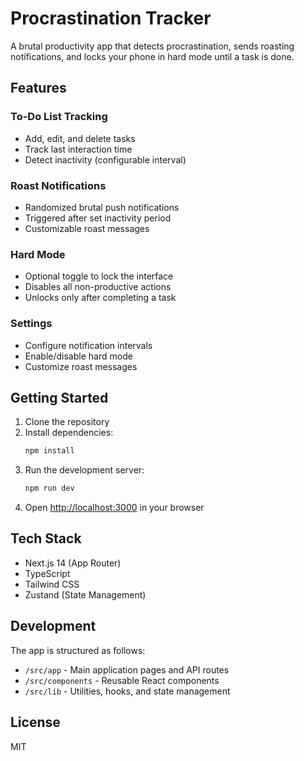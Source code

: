 # Procrastination Tracker

A brutal productivity app that detects procrastination, sends roasting notifications, and locks your phone in hard mode until a task is done.

## Features

### To-Do List Tracking
- Add, edit, and delete tasks
- Track last interaction time
- Detect inactivity (configurable interval)

### Roast Notifications
- Randomized brutal push notifications
- Triggered after set inactivity period
- Customizable roast messages

### Hard Mode
- Optional toggle to lock the interface
- Disables all non-productive actions
- Unlocks only after completing a task

### Settings
- Configure notification intervals
- Enable/disable hard mode
- Customize roast messages

## Getting Started

1. Clone the repository
2. Install dependencies:
   ```bash
   npm install
   ```
3. Run the development server:
   ```bash
   npm run dev
   ```
4. Open [http://localhost:3000](http://localhost:3000) in your browser

## Tech Stack

- Next.js 14 (App Router)
- TypeScript
- Tailwind CSS
- Zustand (State Management)

## Development

The app is structured as follows:
- `/src/app` - Main application pages and API routes
- `/src/components` - Reusable React components
- `/src/lib` - Utilities, hooks, and state management

## License

MIT